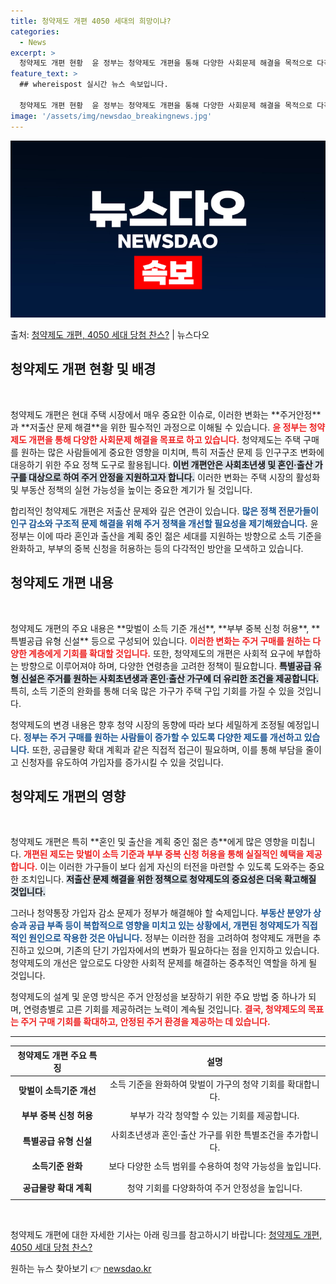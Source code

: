 ```yaml
---
title: 청약제도 개편 4050 세대의 희망이냐?
categories:
  - News
excerpt: >
  청약제도 개편 현황  윤 정부는 청약제도 개편을 통해 다양한 사회문제 해결을 목적으로 다각적인 시도를 하고 …
feature_text: >
  ## whereispost 실시간 뉴스 속보입니다.

  청약제도 개편 현황  윤 정부는 청약제도 개편을 통해 다양한 사회문제 해결을 목적으로 다각적인 시도를 하고 …
image: '/assets/img/newsdao_breakingnews.jpg'
---
```


![뉴스다오 속보](/assets/img/newsdao_breakingnews.jpg)

<p>출처: <a href="https://newsdao.kr/4849" rel="dofollow">청약제도 개편, 4050 세대 당첨 찬스?</a> | 뉴스다오</p>

<h2 data-ke-size="size26">청약제도 개편 현황 및 배경</h2>
<p data-ke-size="size16">&nbsp;</p>
청약제도 개편은 현대 주택 시장에서 매우 중요한 이슈로, 이러한 변화는 **주거안정**과 **저출산 문제 해결**을 위한 필수적인 과정으로 이해될 수 있습니다. <b><span style="color: #ee2323;">윤 정부는 청약제도 개편을 통해 다양한 사회문제 해결을 목표로 하고 있습니다.</span></b> 청약제도는 주택 구매를 원하는 많은 사람들에게 중요한 영향을 미치며, 특히 저출산 문제 등 인구구조 변화에 대응하기 위한 주요 정책 도구로 활용됩니다. <b><span style="background-color: #21538527;">이번 개편안은 사회초년생 및 혼인·출산 가구를 대상으로 하여 주거 안정을 지원하고자 합니다.</span></b> 이러한 변화는 주택 시장의 활성화 및 부동산 정책의 실현 가능성을 높이는 중요한 계기가 될 것입니다. 

합리적인 청약제도 개편은 저출산 문제와 깊은 연관이 있습니다. <b><span style="color: #1a5490;">많은 정책 전문가들이 인구 감소와 구조적 문제 해결을 위해 주거 정책을 개선할 필요성을 제기해왔습니다.</span></b> 윤 정부는 이에 따라 혼인과 출산을 계획 중인 젊은 세대를 지원하는 방향으로 소득 기준을 완화하고, 부부의 중복 신청을 허용하는 등의 다각적인 방안을 모색하고 있습니다.

<h2 data-ke-size="size26">청약제도 개편 내용</h2>
<p data-ke-size="size16">&nbsp;</p>
청약제도 개편의 주요 내용은 **맞벌이 소득 기준 개선**, **부부 중복 신청 허용**, **특별공급 유형 신설** 등으로 구성되어 있습니다. <b><span style="color: #ee2323;">이러한 변화는 주거 구매를 원하는 다양한 계층에게 기회를 확대할 것입니다.</span></b> 또한, 청약제도의 개편은 사회적 요구에 부합하는 방향으로 이루어져야 하며, 다양한 연령층을 고려한 정책이 필요합니다. <b><span style="background-color: #21538527;">특별공급 유형 신설은 주거를 원하는 사회초년생과 혼인·출산 가구에 더 유리한 조건을 제공합니다.</span></b> 특히, 소득 기준의 완화를 통해 더욱 많은 가구가 주택 구입 기회를 가질 수 있을 것입니다.

청약제도의 변경 내용은 향후 청약 시장의 동향에 따라 보다 세밀하게 조정될 예정입니다. <b><span style="color: #1a5490;">정부는 주거 구매를 원하는 사람들이 증가할 수 있도록 다양한 제도를 개선하고 있습니다.</span></b> 또한, 공급물량 확대 계획과 같은 직접적 접근이 필요하며, 이를 통해 부담을 줄이고 신청자를 유도하여 가입자를 증가시킬 수 있을 것입니다.

<h2 data-ke-size="size26">청약제도 개편의 영향</h2>
<p data-ke-size="size16">&nbsp;</p>
청약제도 개편은 특히 **혼인 및 출산을 계획 중인 젊은 층**에게 많은 영향을 미칩니다. <b><span style="color: #ee2323;">개편된 제도는 맞벌이 소득 기준과 부부 중복 신청 허용을 통해 실질적인 혜택을 제공합니다.</span></b> 이는 이러한 가구들이 보다 쉽게 자신의 터전을 마련할 수 있도록 도와주는 중요한 조치입니다. <b><span style="background-color: #21538527;">저출산 문제 해결을 위한 정책으로 청약제도의 중요성은 더욱 확고해질 것입니다.</span></b>

그러나 청약통장 가입자 감소 문제가 정부가 해결해야 할 숙제입니다. <b><span style="color: #1a5490;">부동산 분양가 상승과 공급 부족 등이 복합적으로 영향을 미치고 있는 상황에서, 개편된 청약제도가 직접적인 원인으로 작용한 것은 아닙니다.</span></b> 정부는 이러한 점을 고려하여 청약제도 개편을 추진하고 있으며, 기존의 단기 가입자에서의 변화가 필요하다는 점을 인지하고 있습니다. 청약제도의 개선은 앞으로도 다양한 사회적 문제를 해결하는 중추적인 역할을 하게 될 것입니다. 

청약제도의 설계 및 운영 방식은 주거 안정성을 보장하기 위한 주요 방법 중 하나가 되며, 연령층별로 고른 기회를 제공하려는 노력이 계속될 것입니다. <b><span style="color: #ee2323;">결국, 청약제도의 목표는 주거 구매 기회를 확대하고, 안정된 주거 환경을 제공하는 데 있습니다.</span></b>

<hr />
<table style="width: 100%; border-collapse: collapse;">
<thead>
<tr>
<th style="text-align: center;"><b>청약제도 개편 주요 특징</b></th>
<th style="text-align: center;"><b>설명</b></th>
</tr>
</thead>
<tbody>
<tr>
<td style="text-align: center; height: 30px;"><b>맞벌이 소득기준 개선</b></td>
<td style="text-align: center; height: 30px;">소득 기준을 완화하여 맞벌이 가구의 청약 기회를 확대합니다.</td>
</tr>
<tr>
<td style="text-align: center; height: 30px;"><b>부부 중복 신청 허용</b></td>
<td style="text-align: center; height: 30px;">부부가 각각 청약할 수 있는 기회를 제공합니다.</td>
</tr>
<tr>
<td style="text-align: center; height: 30px;"><b>특별공급 유형 신설</b></td>
<td style="text-align: center; height: 30px;">사회초년생과 혼인·출산 가구를 위한 특별조건을 추가합니다.</td>
</tr>
<tr>
<td style="text-align: center; height: 30px;"><b>소득기준 완화</b></td>
<td style="text-align: center; height: 30px;">보다 다양한 소득 범위를 수용하여 청약 가능성을 높입니다.</td>
</tr>
<tr>
<td style="text-align: center; height: 30px;"><b>공급물량 확대 계획</b></td>
<td style="text-align: center; height: 30px;">청약 기회를 다양화하여 주거 안정성을 높입니다.</td>
</tr>
</tbody>
</table>
<p data-ke-size="size16">&nbsp;</p>

청약제도 개편에 대한 자세한 기사는 아래 링크를 참고하시기 바랍니다:
<a href="https://newsdao.kr/4849" target="_blank">청약제도 개편, 4050 세대 당첨 찬스?</a> 

원하는 뉴스 찾아보기 👉 <a href="https://newsdao.kr" rel="dofollow">newsdao.kr</a>


